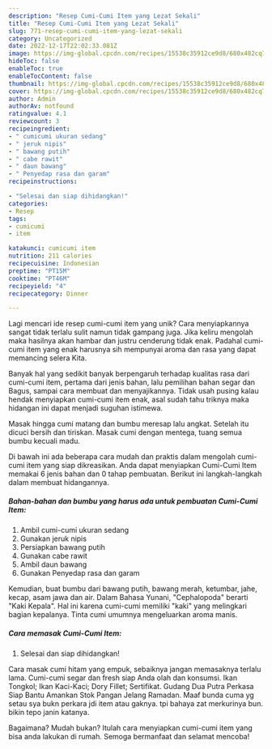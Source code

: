 ```yaml
---
description: "Resep Cumi-Cumi Item yang Lezat Sekali"
title: "Resep Cumi-Cumi Item yang Lezat Sekali"
slug: 771-resep-cumi-cumi-item-yang-lezat-sekali
category: Uncategorized
date: 2022-12-17T22:02:33.081Z
image: https://img-global.cpcdn.com/recipes/15538c35912ce9d8/680x482cq70/cumi-cumi-item-foto-resep-utama.jpg
hideToc: false
enableToc: true
enableTocContent: false
thumbnail: https://img-global.cpcdn.com/recipes/15538c35912ce9d8/680x482cq70/cumi-cumi-item-foto-resep-utama.jpg
cover: https://img-global.cpcdn.com/recipes/15538c35912ce9d8/680x482cq70/cumi-cumi-item-foto-resep-utama.jpg
author: Admin
authorAv: notfound
ratingvalue: 4.1
reviewcount: 3
recipeingredient:
- " cumicumi ukuran sedang"
- " jeruk nipis"
- " bawang putih"
- " cabe rawit"
- " daun bawang"
- " Penyedap rasa dan garam"
recipeinstructions:

- "Selesai dan siap dihidangkan!"
categories:
- Resep
tags:
- cumicumi
- item

katakunci: cumicumi item 
nutrition: 211 calories
recipecuisine: Indonesian
preptime: "PT15M"
cooktime: "PT46M"
recipeyield: "4"
recipecategory: Dinner

---
```





Lagi mencari ide resep cumi-cumi item yang unik? Cara menyiapkannya sangat tidak terlalu sulit namun tidak gampang juga. Jika keliru mengolah maka hasilnya akan hambar dan justru cenderung tidak enak. Padahal cumi-cumi item yang enak harusnya sih mempunyai aroma dan rasa yang dapat memancing selera Kita.





Banyak hal yang sedikit banyak berpengaruh terhadap kualitas rasa dari cumi-cumi item, pertama dari jenis bahan, lalu pemilihan bahan segar dan Bagus, sampai cara membuat dan menyajikannya. Tidak usah pusing kalau hendak menyiapkan cumi-cumi item enak,      asal sudah tahu triknya maka hidangan ini dapat menjadi suguhan istimewa.














Masak hingga cumi matang dan bumbu meresap lalu angkat. Setelah itu dicuci bersih dan tiriskan. Masak cumi dengan mentega, tuang semua bumbu kecuali madu.






Di bawah ini ada beberapa cara mudah dan praktis dalam mengolah cumi-cumi item yang siap dikreasikan. Anda dapat menyiapkan Cumi-Cumi Item memakai 6 jenis bahan dan 0 tahap pembuatan. Berikut ini langkah-langkah dalam membuat hidangannya.

<!--inarticleads1-->

##### Bahan-bahan dan bumbu yang harus ada untuk pembuatan Cumi-Cumi Item:

1. Ambil  cumi-cumi ukuran sedang
1. Gunakan  jeruk nipis
1. Persiapkan  bawang putih
1. Gunakan  cabe rawit
1. Ambil  daun bawang
1. Gunakan  Penyedap rasa dan garam


Kemudian, buat bumbu dari bawang putih, bawang merah, ketumbar, jahe, kecap, asam jawa dan air. Dalam Bahasa Yunani, &#34;Cephalopoda&#34; berarti &#34;Kaki Kepala&#34;. Hal ini karena cumi-cumi memiliki &#34;kaki&#34; yang melingkari bagian kepalanya. Tinta cumi umumnya mengeluarkan aroma manis. 

<!--inarticleads2-->

##### Cara memasak Cumi-Cumi Item:


1. Selesai dan siap dihidangkan!

Cara masak cumi hitam yang empuk, sebaiknya jangan memasaknya terlalu lama. Cumi-cumi segar dan fresh siap Anda olah dan konsumsi. Ikan Tongkol; Ikan Kaci-Kaci; Dory Fillet; Sertifikat. Gudang Dua Putra Perkasa Siap Bantu Amankan Stok Pangan Jelang Ramadan. Maaf bunda cuma yg setau sya bukn perkara jdi item atau gaknya. tpi bahaya zat merkurinya bun. bikin tepo janin katanya. 

Bagaimana? Mudah bukan? Itulah cara menyiapkan cumi-cumi item yang bisa anda lakukan di rumah. Semoga bermanfaat dan selamat mencoba!
